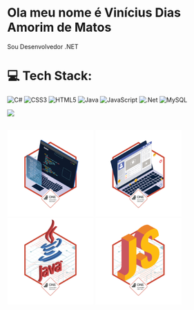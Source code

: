 # Ola meu nome é Vinícius Dias Amorim de Matos
Sou Desenvolvedor .NET

# 💻 Tech Stack:
![C#](https://img.shields.io/badge/c%23-%23239120.svg?style=for-the-badge&logo=c-sharp&logoColor=white) ![CSS3](https://img.shields.io/badge/css3-%231572B6.svg?style=for-the-badge&logo=css3&logoColor=white) ![HTML5](https://img.shields.io/badge/html5-%23E34F26.svg?style=for-the-badge&logo=html5&logoColor=white) ![Java](https://img.shields.io/badge/java-%23ED8B00.svg?style=for-the-badge&logo=java&logoColor=white) ![JavaScript](https://img.shields.io/badge/javascript-%23323330.svg?style=for-the-badge&logo=javascript&logoColor=%23F7DF1E) ![.Net](https://img.shields.io/badge/.NET-5C2D91?style=for-the-badge&logo=.net&logoColor=white) ![MySQL](https://img.shields.io/badge/mysql-%2300f.svg?style=for-the-badge&logo=mysql&logoColor=white)

![](https://github-readme-stats.vercel.app/api/top-langs/?username=ViniciusDiasAmorim&theme=dark&hide_border=false&include_all_commits=false&count_private=true&layout=compact)
##
<div>
      <img src="src/Badge Alura + Oracle.png" style="width:200px">
      <img src="src/Badge Front-End Alura + Oracle.png" style="width:200px">
      <img src="src/Badge Java Alura + Oracle.png" style="width:200px">
       <img src="src/Badge JS Alura + Oracle.png" style="width:200px">
</div>
